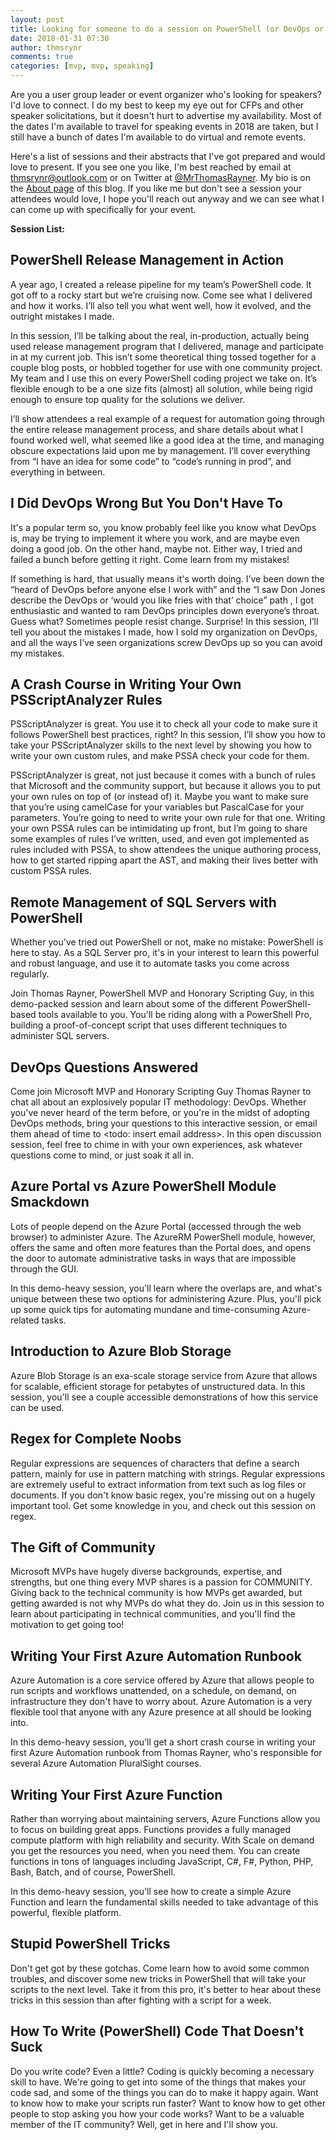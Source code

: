 ```yaml
---
layout: post
title: Looking for someone to do a session on PowerShell (or DevOps or IT strategy or cloud architecture)? I'm your guy.
date: 2018-01-31 07:30
author: thmsrynr
comments: true
categories: [mvp, mvp, speaking]
---
```

Are you a user group leader or event organizer who's looking for speakers? I'd love to connect. I do my best to keep my eye out for CFPs and other speaker solicitations, but it doesn't hurt to advertise my availability. Most of the dates I'm available to travel for speaking events in 2018 are taken, but I still have a bunch of dates I'm available to do virtual and remote events.

Here's a list of sessions and their abstracts that I've got prepared and would love to present. If you see one you like, I'm best reached by email at <a href="mailto:thmsrynr@outlook.com" target="_blank" rel="noopener">thmsrynr@outlook.com</a> or on Twitter at <a href="http://twitter.com/MrThomasRayner" target="_blank" rel="noopener">@MrThomasRayner</a>. My bio is on the <a href="{{ site.baseurl }}/about/" target="_blank" rel="noopener">About page</a> of this blog. If you like me but don't see a session your attendees would love, I hope you'll reach out anyway and we can see what I can come up with specifically for your event.

<!--more-->

<strong>Session List:</strong>
<h2>PowerShell Release Management in Action</h2>
A year ago, I created a release pipeline for my team’s PowerShell code. It got off to a rocky start but we’re cruising now. Come see what I delivered and how it works. I’ll also tell you what went well, how it evolved, and the outright mistakes I made.

In this session, I’ll be talking about the real, in-production, actually being used release management program that I delivered, manage and participate in at my current job. This isn’t some theoretical thing tossed together for a couple blog posts, or hobbled together for use with one community project. My team and I use this on every PowerShell coding project we take on. It’s flexible enough to be a one size fits (almost) all solution, while being rigid enough to ensure top quality for the solutions we deliver.

I’ll show attendees a real example of a request for automation going through the entire release management process, and share details about what I found worked well, what seemed like a good idea at the time, and managing obscure expectations laid upon me by management. I’ll cover everything from “I have an idea for some code” to “code’s running in prod”, and everything in between.
<h2>I Did DevOps Wrong But You Don't Have To</h2>
It's a popular term so, you know probably feel like you know what DevOps is, may be trying to implement it where you work, and are maybe even doing a good job. On the other hand, maybe not. Either way, I tried and failed a bunch before getting it right. Come learn from my mistakes!

If something is hard, that usually means it's worth doing. I’ve been down the “heard of DevOps before anyone else I work with” and the “I saw Don Jones describe the DevOps or ‘would you like fries with that’ choice” path , I got enthusiastic and wanted to ram DevOps principles down everyone’s throat. Guess what? Sometimes people resist change. Surprise! In this session, I’ll tell you about the mistakes I made, how I sold my organization on DevOps, and all the ways I’ve seen organizations screw DevOps up so you can avoid my mistakes.
<h2>A Crash Course in Writing Your Own PSScriptAnalyzer Rules</h2>
PSScriptAnalyzer is great. You use it to check all your code to make sure it follows PowerShell best practices, right? In this session, I’ll show you how to take your PSScriptAnalyzer skills to the next level by showing you how to write your own custom rules, and make PSSA check your code for them.

PSScriptAnalyzer is great, not just because it comes with a bunch of rules that Microsoft and the community support, but because it allows you to put your own rules on top of (or instead of) it. Maybe you want to make sure that you’re using camelCase for your variables but PascalCase for your parameters. You’re going to need to write your own rule for that one. Writing your own PSSA rules can be intimidating up front, but I’m going to share some examples of rules I’ve written, used, and even got implemented as rules included with PSSA, to show attendees the unique authoring process, how to get started ripping apart the AST, and making their lives better with custom PSSA rules.
<h2>Remote Management of SQL Servers with PowerShell</h2>
Whether you've tried out PowerShell or not, make no mistake: PowerShell is here to stay. As a SQL Server pro, it's in your interest to learn this powerful and robust language, and use it to automate tasks you come across regularly.

Join Thomas Rayner, PowerShell MVP and Honorary Scripting Guy, in this demo-packed session and learn about some of the different PowerShell-based tools available to you. You'll be riding along with a PowerShell Pro, building a proof-of-concept script that uses different techniques to administer SQL servers.
<h2>DevOps Questions Answered</h2>
Come join Microsoft MVP and Honorary Scripting Guy Thomas Rayner to chat all about an explosively popular IT methodology: DevOps. Whether you've never heard of the term before, or you're in the midst of adopting DevOps methods, bring your questions to this interactive session, or email them ahead of time to &lt;todo: insert email address&gt;. In this open discussion session, feel free to chime in with your own experiences, ask whatever questions come to mind, or just soak it all in.
<h2>Azure Portal vs Azure PowerShell Module Smackdown</h2>
Lots of people depend on the Azure Portal (accessed through the web browser) to administer Azure. The AzureRM PowerShell module, however, offers the same and often more features than the Portal does, and opens the door to automate administrative tasks in ways that are impossible through the GUI.

In this demo-heavy session, you'll learn where the overlaps are, and what's unique between these two options for administering Azure. Plus, you'll pick up some quick tips for automating mundane and time-consuming Azure-related tasks.
<h2>Introduction to Azure Blob Storage</h2>
Azure Blob Storage is an exa-scale storage service from Azure that allows for scalable, efficient storage for petabytes of unstructured data. In this session, you'll see a couple accessible demonstrations of how this service can be used.
<h2>Regex for Complete Noobs</h2>
Regular expressions are sequences of characters that define a search pattern, mainly for use in pattern matching with strings. Regular expressions are extremely useful to extract information from text such as log files or documents. If you don't know basic regex, you're missing out on a hugely important tool. Get some knowledge in you, and check out this session on regex.
<h2>The Gift of Community</h2>
Microsoft MVPs have hugely diverse backgrounds, expertise, and strengths, but one thing every MVP shares is a passion for COMMUNITY. Giving back to the technical community is how MVPs get awarded, but getting awarded is not why MVPs do what they do. Join us in this session to learn about participating in technical communities, and you'll find the motivation to get going too!
<h2>Writing Your First Azure Automation Runbook</h2>
Azure Automation is a core service offered by Azure that allows people to run scripts and workflows unattended, on a schedule, on demand, on infrastructure they don't have to worry about. Azure Automation is a very flexible tool that anyone with any Azure presence at all should be looking into.

In this demo-heavy session, you'll get a short crash course in writing your first Azure Automation runbook from Thomas Rayner, who's responsible for several Azure Automation PluralSight courses.
<h2>Writing Your First Azure Function</h2>
Rather than worrying about maintaining servers, Azure Functions allow you to focus on building great apps. Functions provides a fully managed compute platform with high reliability and security. With Scale on demand you get the resources you need, when you need them. You can create functions in tons of languages including JavaScript, C#, F#, Python, PHP, Bash, Batch, and of course, PowerShell.

In this demo-heavy session, you'll see how to create a simple Azure Function and learn the fundamental skills needed to take advantage of this powerful, flexible platform.
<h2>Stupid PowerShell Tricks</h2>
Don't get got by these gotchas. Come learn how to avoid some common troubles, and discover some new tricks in PowerShell that will take your scripts to the next level. Take it from this pro, it's better to hear about these tricks in this session than after fighting with a script for a week.
<h2>How To Write (PowerShell) Code That Doesn't Suck</h2>
Do you write code? Even a little? Coding is quickly becoming a necessary skill to have. We're going to get into some of the things that makes your code sad, and some of the things you can do to make it happy again. Want to know how to make your scripts run faster? Want to know how to get other people to stop asking you how your code works? Want to be a valuable member of the IT community? Well, get in here and I'll show you.
